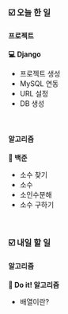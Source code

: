 ### ☑️  오늘 한 일
#### 프로젝트
<strong>💻 Django</strong>
  - 프로젝트 생성
  - MySQL 연동
  - URL 설정
  - DB 생성

<br>

#### 알고리즘
<strong>🥈 백준</strong>
  - 소수 찾기
  - 소수
  - 소인수분해
  - 소수 구하기

<br>

### ☑️  내일 할 일
#### 알고리즘
<strong>📖 Do it! 알고리즘</strong>
  - 배열이란?